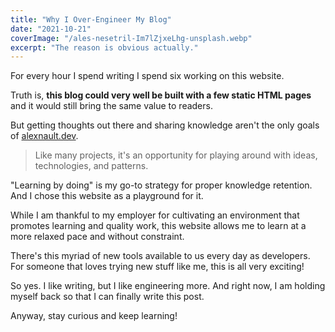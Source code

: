 ```yaml
---
title: "Why I Over-Engineer My Blog"
date: "2021-10-21"
coverImage: "/ales-nesetril-Im7lZjxeLhg-unsplash.webp"
excerpt: "The reason is obvious actually."
---
```


For every hour I spend writing I spend six working on this website.

Truth is, **this blog could very well be built with a few static HTML pages** and it would still bring the same value to readers.

But getting thoughts out there and sharing knowledge aren't the only goals of [alexnault.dev](https://alexnault.dev/).

> Like many projects, it's an opportunity for playing around with ideas, technologies, and patterns.

"Learning by doing" is my go-to strategy for proper knowledge retention. And I chose this website as a playground for it.

While I am thankful to my employer for cultivating an environment that promotes learning and quality work, this website allows me to learn at a more relaxed pace and without constraint.

There's this myriad of new tools available to us every day as developers. For someone that loves trying new stuff like me, this is all very exciting!

So yes. I like writing, but I like engineering more. And right now, I am holding myself back so that I can finally write this post.

Anyway, stay curious and keep learning!
